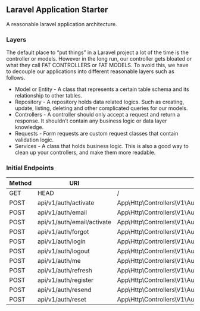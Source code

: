 ## Laravel Application Starter

A reasonable laravel application architecture.

### Layers

The default place to “put things” in a Laravel project a lot of the time is the controller or models. However
in the long run, our controller gets bloated or what they call FAT CONTROLLERS or FAT MODELS. To avoid this, we 
have to decouple our applications into different reasonable layers such as follows.

* Model or Entity - A class that represents a certain table schema and its relationship to other tables. 
* Repository - A repository holds data related logics. Such as creating, update, listing, deleting and other complicated queries for our models.
* Controllers -  A controller should only accept a request and return a response. It shouldn’t contain any business logic or data layer knowledge.
* Requests - Form requests are custom request classes that contain validation logic.
* Services - A class that holds business logic. This is also a good way to clean up your controllers, and make them more readable.

### Initial Endpoints

| Method   | URI                        | Action                                                       | Middleware   |
|----------|----------------------------|--------------------------------------------------------------|--------------|
| GET|HEAD | /                          | Closure                                                      | web          |
| POST     | api/v1/auth/activate       | App\Http\Controllers\V1\Auth\RegistrationController@activate | api          |
| POST     | api/v1/auth/email          | App\Http\Controllers\V1\Auth\EmailController@update          | api,auth:api |
| POST     | api/v1/auth/email/activate | App\Http\Controllers\V1\Auth\EmailController@activate        | api          |
| POST     | api/v1/auth/forgot         | App\Http\Controllers\V1\Auth\ForgotPasswordController@forgot | api          |
| POST     | api/v1/auth/login          | App\Http\Controllers\V1\Auth\LoginController@login           | api          |
| POST     | api/v1/auth/logout         | App\Http\Controllers\V1\Auth\LoginController@logout          | api,auth:api |
| POST     | api/v1/auth/me             | App\Http\Controllers\V1\Auth\UserController@me               | api,auth:api |
| POST     | api/v1/auth/refresh        | App\Http\Controllers\V1\Auth\LoginController@refresh         | api,auth:api |
| POST     | api/v1/auth/register       | App\Http\Controllers\V1\Auth\RegistrationController@register | api          |
| POST     | api/v1/auth/resend         | App\Http\Controllers\V1\Auth\RegistrationController@resend   | api          |
| POST     | api/v1/auth/reset          | App\Http\Controllers\V1\Auth\ResetPasswordController@reset   | api          |
